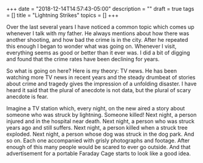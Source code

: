 +++
date = "2018-12-14T14:57:43-05:00"
description = ""
draft = true
tags = []
title = "Lightning Strikes"
topics = []
+++

Over the last several years I have noticed a common topic which comes up whenever I talk with my father.  He always mentions about how there was another shooting, and how bad the crime is in the city.  After he repeated this enough I began to wonder what was going on.  Whenever I visit, everything seems as good or better than it ever was.  I did a bit of digging and found that the crime rates have been declining for years.

So what is going on here?  Here is my theory:  TV news.  He has been watching more TV news in recent years and the steady drumbeat of stories about crime and tragedy gives the impression of a unfolding disaster.  I have heard it said that the plural of anecdote is not data, but the plural of scary anecdote is fear.

Imagine a TV station which, every night, on the new aired a story about someone who was struck by lightning.  Someone killed!  Next night, a person injured and in the hospital near death.  Next night, a person who was struck years ago and still suffers.  Next night, a person killed when a struck tree exploded.  Next night, a person whose dog was struck in the dog park.  And so on.  Each one accompanied with grisly photographs and footage.  After enough of this many people would be scared to ever go outside.  And that advertisement for a portable Faraday Cage starts to look like a good idea.
